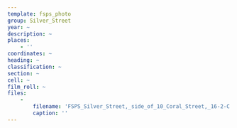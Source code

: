 ```yaml
---
template: fsps_photo
group: Silver_Street
year: ~
description: ~
places:
    - ''
coordinates: ~
heading: ~
classification: ~
section: ~
cell: ~
film_roll: ~
files:
    -
        filename: 'FSPS_Silver_Street,_side_of_10_Coral_Street,_16-2-C.png'
        caption: ''
---
```

